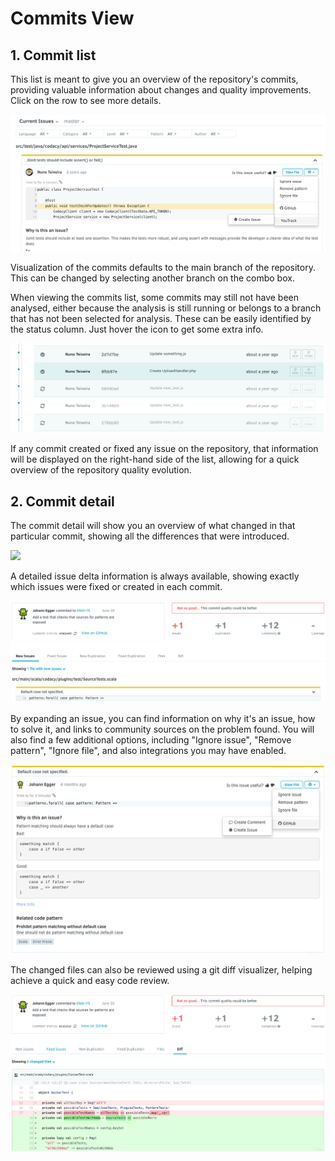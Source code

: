 # Commits View

## 1. Commit list

This list is meant to give you an overview of the repository's commits, providing valuable information about changes and quality improvements. Click on the row to see more details.

![](../images/blobid0.png)

Visualization of the commits defaults to the main branch of the repository. This can be changed by selecting another branch on the combo box.

When viewing the commits list, some commits may still not have been analysed, either because the analysis is still running or belongs to a branch that has not been selected for analysis. These can be easily identified by the status column. Just hover the icon to get some extra info.

![](../images/blobid1.png)

If any commit created or fixed any issue on the repository, that information will be displayed on the right-hand side of the list, allowing for a quick overview of the repository quality evolution.

## 2. Commit detail

The commit detail will show you an overview of what changed in that particular commit, showing all the differences that were introduced.

![](../images/blobid2.png)

A detailed issue delta information is always available, showing exactly which issues were fixed or created in each commit.

![](../images/Screen_Shot_2016-10-11_at_10.00.39.png)

By expanding an issue, you can find information on why it's an issue, how to solve it, and links to community sources on the problem found.
You will also find a few additional options, including "Ignore issue", "Remove pattern", "Ignore file", and also integrations you may have enabled.

![](../images/Screen_Shot_2016-10-11_at_10.03.18.png)

The changed files can also be reviewed using a git diff visualizer, helping achieve a quick and easy code review.

![](../images/Screen_Shot_2016-10-11_at_10.00.55.png)
